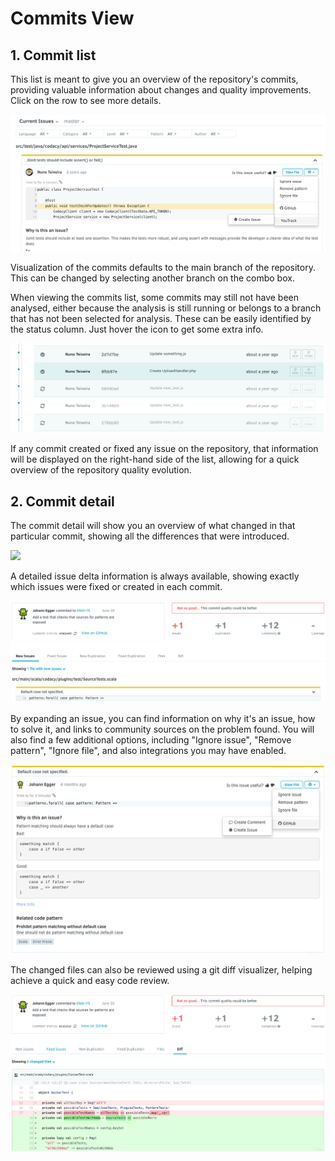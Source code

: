 # Commits View

## 1. Commit list

This list is meant to give you an overview of the repository's commits, providing valuable information about changes and quality improvements. Click on the row to see more details.

![](../images/blobid0.png)

Visualization of the commits defaults to the main branch of the repository. This can be changed by selecting another branch on the combo box.

When viewing the commits list, some commits may still not have been analysed, either because the analysis is still running or belongs to a branch that has not been selected for analysis. These can be easily identified by the status column. Just hover the icon to get some extra info.

![](../images/blobid1.png)

If any commit created or fixed any issue on the repository, that information will be displayed on the right-hand side of the list, allowing for a quick overview of the repository quality evolution.

## 2. Commit detail

The commit detail will show you an overview of what changed in that particular commit, showing all the differences that were introduced.

![](../images/blobid2.png)

A detailed issue delta information is always available, showing exactly which issues were fixed or created in each commit.

![](../images/Screen_Shot_2016-10-11_at_10.00.39.png)

By expanding an issue, you can find information on why it's an issue, how to solve it, and links to community sources on the problem found.
You will also find a few additional options, including "Ignore issue", "Remove pattern", "Ignore file", and also integrations you may have enabled.

![](../images/Screen_Shot_2016-10-11_at_10.03.18.png)

The changed files can also be reviewed using a git diff visualizer, helping achieve a quick and easy code review.

![](../images/Screen_Shot_2016-10-11_at_10.00.55.png)
